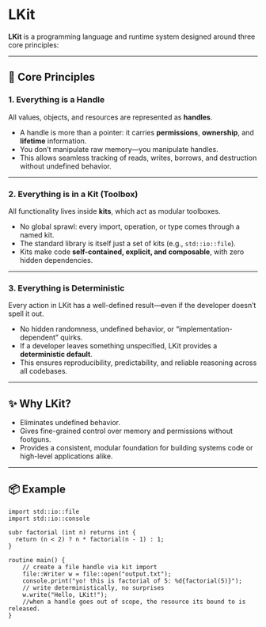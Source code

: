 # LKit

**LKit** is a programming language and runtime system designed around three core principles:

---

## 🔑 Core Principles

### 1. Everything is a Handle  
All values, objects, and resources are represented as **handles**.  
- A handle is more than a pointer: it carries **permissions**, **ownership**, and **lifetime** information.  
- You don’t manipulate raw memory—you manipulate handles.  
- This allows seamless tracking of reads, writes, borrows, and destruction without undefined behavior.

---

### 2. Everything is in a Kit (Toolbox)  
All functionality lives inside **kits**, which act as modular toolboxes.  
- No global sprawl: every import, operation, or type comes through a named kit.  
- The standard library is itself just a set of kits (e.g., `std::io::file`).  
- Kits make code **self-contained, explicit, and composable**, with zero hidden dependencies.

---

### 3. Everything is Deterministic  
Every action in LKit has a well-defined result—even if the developer doesn’t spell it out.  
- No hidden randomness, undefined behavior, or “implementation-dependent” quirks.  
- If a developer leaves something unspecified, LKit provides a **deterministic default**.  
- This ensures reproducibility, predictability, and reliable reasoning across all codebases.

---

## ✨ Why LKit?
- Eliminates undefined behavior.  
- Gives fine-grained control over memory and permissions without footguns.  
- Provides a consistent, modular foundation for building systems code or high-level applications alike.  

---

## 📦 Example

```lkit
import std::io::file
import std::io::console

subr factorial (int n) returns int {
  return (n < 2) ? n * factorial(n - 1) : 1;
}

routine main() {
    // create a file handle via kit import
    file::Writer w = file::open("output.txt");
    console.print("yo! this is factorial of 5: %d{factorial(5)}");
    // write deterministically, no surprises
    w.write("Hello, LKit!");
    //when a handle goes out of scope, the resource its bound to is released. 
}
```
